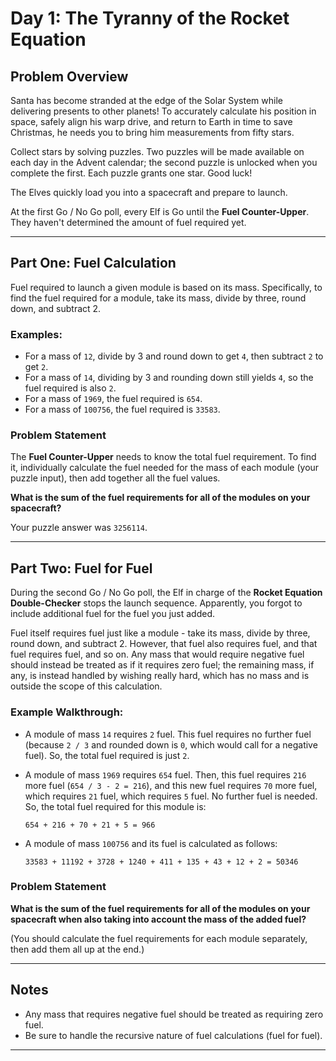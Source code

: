 # Day 1: The Tyranny of the Rocket Equation

## Problem Overview

Santa has become stranded at the edge of the Solar System while delivering presents to other planets! To accurately calculate his position in space, safely align his warp drive, and return to Earth in time to save Christmas, he needs you to bring him measurements from fifty stars.

Collect stars by solving puzzles. Two puzzles will be made available on each day in the Advent calendar; the second puzzle is unlocked when you complete the first. Each puzzle grants one star. Good luck!

The Elves quickly load you into a spacecraft and prepare to launch.

At the first Go / No Go poll, every Elf is Go until the **Fuel Counter-Upper**. They haven't determined the amount of fuel required yet.

---

## Part One: Fuel Calculation

Fuel required to launch a given module is based on its mass. Specifically, to find the fuel required for a module, take its mass, divide by three, round down, and subtract 2.

### Examples:

- For a mass of `12`, divide by 3 and round down to get `4`, then subtract `2` to get `2`.
- For a mass of `14`, dividing by 3 and rounding down still yields `4`, so the fuel required is also `2`.
- For a mass of `1969`, the fuel required is `654`.
- For a mass of `100756`, the fuel required is `33583`.

### Problem Statement

The **Fuel Counter-Upper** needs to know the total fuel requirement. To find it, individually calculate the fuel needed for the mass of each module (your puzzle input), then add together all the fuel values.

**What is the sum of the fuel requirements for all of the modules on your spacecraft?**

Your puzzle answer was `3256114`.

---

## Part Two: Fuel for Fuel

During the second Go / No Go poll, the Elf in charge of the **Rocket Equation Double-Checker** stops the launch sequence. Apparently, you forgot to include additional fuel for the fuel you just added.

Fuel itself requires fuel just like a module - take its mass, divide by three, round down, and subtract 2. However, that fuel also requires fuel, and that fuel requires fuel, and so on. Any mass that would require negative fuel should instead be treated as if it requires zero fuel; the remaining mass, if any, is instead handled by wishing really hard, which has no mass and is outside the scope of this calculation.

### Example Walkthrough:

- A module of mass `14` requires `2` fuel. This fuel requires no further fuel (because `2 / 3` and rounded down is `0`, which would call for a negative fuel). So, the total fuel required is just `2`.

- A module of mass `1969` requires `654` fuel. Then, this fuel requires `216` more fuel (`654 / 3 - 2 = 216`), and this new fuel requires `70` more fuel, which requires `21` fuel, which requires `5` fuel. No further fuel is needed. So, the total fuel required for this module is:

  ```
  654 + 216 + 70 + 21 + 5 = 966
  ```

- A module of mass `100756` and its fuel is calculated as follows:
  ```
  33583 + 11192 + 3728 + 1240 + 411 + 135 + 43 + 12 + 2 = 50346
  ```

### Problem Statement

**What is the sum of the fuel requirements for all of the modules on your spacecraft when also taking into account the mass of the added fuel?**

(You should calculate the fuel requirements for each module separately, then add them all up at the end.)

---

## Notes

- Any mass that requires negative fuel should be treated as requiring zero fuel.
- Be sure to handle the recursive nature of fuel calculations (fuel for fuel).

---
